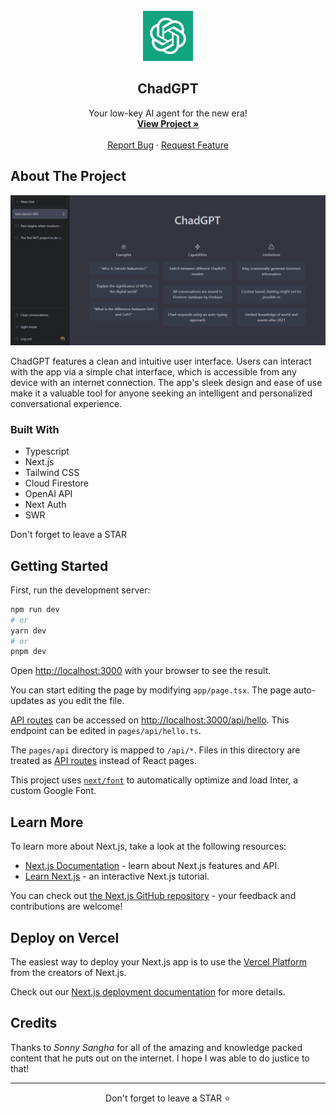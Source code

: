 <!-- PROJECT LOGO -->
<br />
<div align="center">
  <a href="https://chad.nabarun.ai">
    <img src="./public/chadgpt.png" alt="Logo" width="80" height="80">
  </a>

  <h2 align="center">ChadGPT</h2>

  <p align="center">
    Your low-key AI agent for the new era!
    <br />
    <a href="https://chad.nabarun.ai"><strong>View Project »</strong></a>
    <br />
    <br />
    <a href="https://github.com/nabarvn/chadgpt/issues">Report Bug</a>
    ·
    <a href="https://github.com/nabarvn/chadgpt/issues">Request Feature</a>
  </p>
</div>



<!-- ABOUT THE PROJECT -->
## About The Project

<div align="center">
  <img src="./public/screenshot.png" alt="Screenshot">
</div>

ChadGPT features a clean and intuitive user interface. Users can interact with the app via a simple chat interface, which is accessible from any device with an internet connection. The app's sleek design and ease of use make it a valuable tool for anyone seeking an intelligent and personalized conversational experience.



### Built With

* Typescript
* Next.js
* Tailwind CSS
* Cloud Firestore
* OpenAI API
* Next Auth
* SWR

<p>Don't forget to leave a STAR</p>



<!-- GETTING STARTED -->
## Getting Started

First, run the development server:

```bash
npm run dev
# or
yarn dev
# or
pnpm dev
```

Open [http://localhost:3000](http://localhost:3000) with your browser to see the result.

You can start editing the page by modifying `app/page.tsx`. The page auto-updates as you edit the file.

[API routes](https://nextjs.org/docs/api-routes/introduction) can be accessed on [http://localhost:3000/api/hello](http://localhost:3000/api/hello). This endpoint can be edited in `pages/api/hello.ts`.

The `pages/api` directory is mapped to `/api/*`. Files in this directory are treated as [API routes](https://nextjs.org/docs/api-routes/introduction) instead of React pages.

This project uses [`next/font`](https://nextjs.org/docs/basic-features/font-optimization) to automatically optimize and load Inter, a custom Google Font.



<!-- LEARN MORE -->
## Learn More

To learn more about Next.js, take a look at the following resources:

- [Next.js Documentation](https://nextjs.org/docs) - learn about Next.js features and API.
- [Learn Next.js](https://nextjs.org/learn) - an interactive Next.js tutorial.

You can check out [the Next.js GitHub repository](https://github.com/vercel/next.js/) - your feedback and contributions are welcome!



<!-- DEPLOY -->
## Deploy on Vercel

The easiest way to deploy your Next.js app is to use the [Vercel Platform](https://vercel.com/new?utm_medium=default-template&filter=next.js&utm_source=create-next-app&utm_campaign=create-next-app-readme) from the creators of Next.js.

Check out our [Next.js deployment documentation](https://nextjs.org/docs/deployment) for more details.



<!-- CREDITS -->
## Credits

Thanks to *Sonny Sangha* for all of the amazing and knowledge packed content that he puts out on the internet. I hope I was able to do justice to that!

<hr />

<div align="center">Don't forget to leave a STAR ⭐️</div>
